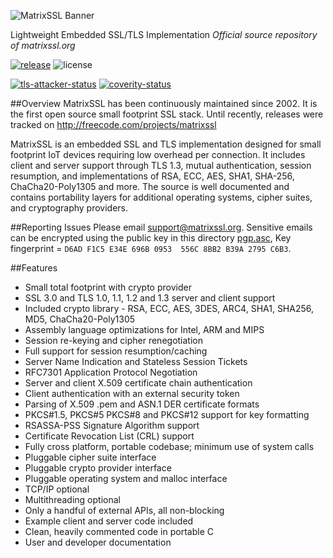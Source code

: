 
![MatrixSSL Banner](http://www.matrixssl.org/assets/img/matrixssl_logo_transparent_md.png)

Lightweight Embedded SSL/TLS Implementation
*Official source repository of matrixssl.org*

[![release](http://www.matrixssl.org/shield.svg)](https://github.com/matrixssl/matrixssl/releases)
![license](https://img.shields.io/badge/License-GPL-blue.svg)

[![tls-attacker-status](http://www.matrixssl.org/assets/svg/status-tls-attacker.svg)](https://github.com/RUB-NDS/TLS-Attacker)
[![coverity-status](https://scan.coverity.com/projects/8611/badge.svg)](https://scan.coverity.com/projects/matrixssl-matrixssl)

##Overview
MatrixSSL has been continuously maintained since 2002. It is the first open source small footprint SSL stack. Until recently, releases were tracked on http://freecode.com/projects/matrixssl

MatrixSSL is an embedded SSL and TLS implementation designed for small footprint IoT devices requiring low overhead per connection. It includes client and server support through TLS 1.3, mutual authentication, session resumption, and implementations of RSA, ECC, AES, SHA1, SHA-256, ChaCha20-Poly1305 and more. The source is well documented and contains portability layers for additional operating systems, cipher suites, and cryptography providers.

##Reporting Issues
Please email support@matrixssl.org.
Sensitive emails can be encrypted using the public key in this directory [pgp.asc](https://raw.githubusercontent.com/matrixssl/matrixssl/master/pgp.asc), Key fingerprint = `D6AD F1C5 E34E 696B 0953  556C 8BB2 B39A 2795 C6B3`.

##Features
+ Small total footprint with crypto provider
+ SSL 3.0 and TLS 1.0, 1.1, 1.2 and 1.3 server and client support
+ Included crypto library - RSA, ECC, AES, 3DES, ARC4, SHA1, SHA256, MD5, ChaCha20-Poly1305
+ Assembly language optimizations for Intel, ARM and MIPS
+ Session re-keying and cipher renegotiation
+ Full support for session resumption/caching
+ Server Name Indication and Stateless Session Tickets
+ RFC7301 Application Protocol Negotiation
+ Server and client X.509 certificate chain authentication
+ Client authentication with an external security token
+ Parsing of X.509 .pem and ASN.1 DER certificate formats
+ PKCS#1.5, PKCS#5 PKCS#8 and PKCS#12 support for key formatting
+ RSASSA-PSS Signature Algorithm support
+ Certificate Revocation List (CRL) support
+ Fully cross platform, portable codebase; minimum use of system calls
+ Pluggable cipher suite interface
+ Pluggable crypto provider interface
+ Pluggable operating system and malloc interface
+ TCP/IP optional
+ Multithreading optional
+ Only a handful of external APIs, all non-blocking
+ Example client and server code included
+ Clean, heavily commented code in portable C
+ User and developer documentation
